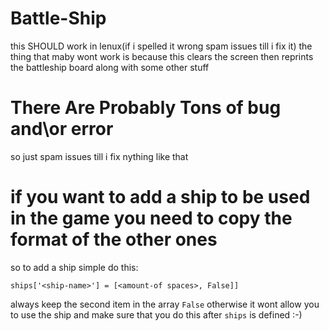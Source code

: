 # Battle-Ship
this SHOULD work in lenux(if i spelled it wrong spam issues till i fix it) the thing that maby wont work is because this clears the screen then reprints the battleship board along with some other stuff
# There Are Probably Tons of bug and\or error 
so just spam issues till i fix nything like that
# if you want to add a ship to be used in the game you need to copy the format of the other ones

so to add a ship simple do this:
```
ships['<ship-name>'] = [<amount-of spaces>, False]]
```
always keep the second item in the array `False` otherwise it wont allow you to use the ship
and make sure that you do this after `ships` is defined :-)

